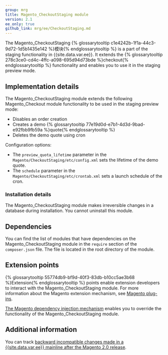 ```yaml
---
group: mrg
title: Magento_CheckoutStaging module
version: 2.1
ee_only: true
github_link: mrg/ee/CheckoutStaging.md
---
```


The Magento_CheckoutStaging {% glossarytooltip c1e4242b-1f1a-44c3-9d72-1d5b1435e142 %}模块{% endglossarytooltip %} is a part of the staging functionality in {{site.data.var.ee}}.
It extends the {% glossarytooltip 278c3ce0-cd4c-4ffc-a098-695d94d73bde %}checkout{% endglossarytooltip %} functionality and enables you to use it in the staging preview mode.

## Implementation details

The Magento_CheckoutStaging module extends the following Magento_Checkout module functionality to be used in the staging preview mode:

- Disables an order creation
- Creates a demo {% glossarytooltip 77e19d0d-e7b1-4d3d-9bad-e92fbb9fb59a %}quote{% endglossarytooltip %}
- Deletes the demo quote using cron

Configuration options:

- The `preview_quota_lifetime` parameter in the `Magento/CheckoutStaging/etc/config.xml` sets the lifetime of the demo quote.
- The `schedule` parameter in the `Magento/CheckoutStaging/etc/crontab.xml` sets a launch schedule of the cron.

### Installation details

The Magento_CheckoutStaging module makes irreversible changes in a database during installation. You cannot uninstall this module.

## Dependencies

You can find the list of modules that have dependencies on the Magento_CheckoutStaging module in the `require` section of the `composer.json` file. The file is located in the root directory of the module.

## Extension points

{% glossarytooltip 55774db9-bf9d-40f3-83db-b10cc5ae3b68 %}Extension{% endglossarytooltip %} points enable extension developers to interact with the Magento_CheckoutStaging module. For more information about the Magento extension mechanism, see [Magento plug-ins](http://devdocs.magento.com/guides/v2.1/extension-dev-guide/plugins.html).

[The Magento dependency injection mechanism](http://devdocs.magento.com/guides/v2.1/extension-dev-guide/depend-inj.html) enables you to override the functionality of the Magento_CheckoutStaging module.

## Additional information

You can track [backward incompatible changes made in a {{site.data.var.ee}} mainline after the Magento 2.0 release](http://devdocs.magento.com/guides/v2.0/release-notes/backward-incompatible-changes/commerce.html).
